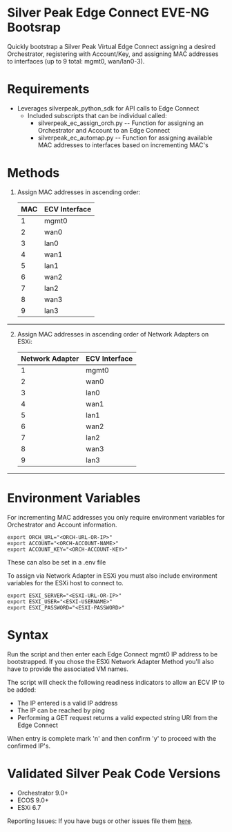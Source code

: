 # Silver Peak Edge Connect EVE-NG Bootsrap
Quickly bootstrap a Silver Peak Virtual Edge Connect assigning a desired Orchestrator, registering with Account/Key, and assigning MAC addresses to interfaces (up to 9 total: mgmt0, wan/lan0-3).

# Requirements
- Leverages silverpeak_python_sdk for API calls to Edge Connect
    - Included subscripts that can be individual called:
        - silverpeak_ec_assign_orch.py -- Function for assigning an Orchestrator and Account to an Edge Connect
        - silverpeak_ec_automap.py -- Function for assigning available MAC addresses to interfaces based on incrementing MAC's

# Methods

1. Assign MAC addresses in ascending order:


    | MAC | ECV Interface |
    | --- | --- |
    | 1 | mgmt0 |
    | 2 | wan0 |
    | 3 | lan0 |
    | 4 | wan1 |
    | 5 | lan1 |
    | 6 | wan2 |
    | 7 | lan2 |
    | 8 | wan3 |
    | 9 | lan3 |
___


2. Assign MAC addresses in ascending order of Network Adapters on ESXi:

    | Network Adapter | ECV Interface |
    | --- | --- |
    | 1 | mgmt0 |
    | 2 | wan0 |
    | 3 | lan0 |
    | 4 | wan1 |
    | 5 | lan1 |
    | 6 | wan2 |
    | 7 | lan2 |
    | 8 | wan3 |
    | 9 | lan3 |
___

# Environment Variables

For incrementing MAC addresses you only require environment variables for Orchestrator and Account information.

```
export ORCH_URL="<ORCH-URL-OR-IP>" 
export ACCOUNT="<ORCH-ACCOUNT-NAME>" 
export ACCOUNT_KEY="<ORCH-ACCOUNT-KEY>" 
```

These can also be set in a .env file

To assign via Network Adapter in ESXi you must also include environment variables for the ESXi host to connect to.

```
export ESXI_SERVER="<ESXI-URL-OR-IP>" 
export ESXI_USER="<ESXI-USERNAME>" 
export ESXI_PASSWORD="<ESXI-PASSWORD>" 
```


# Syntax

Run the script and then enter each Edge Connect mgmt0 IP address to be bootstrapped. If you chose the ESXi Network Adapter Method you'll also have to provide the associated VM names.

The script will check the following readiness indicators to allow an ECV IP to be added:
- The IP entered is a valid IP address
- The IP can be reached by ping
- Performing a GET request returns a valid expected string URI from the Edge Connect

When entry is complete mark 'n' and then confirm 'y' to proceed with the confirmed IP's.


# Validated Silver Peak Code Versions
- Orchestrator 9.0+
- ECOS 9.0+
- ESXi 6.7

Reporting Issues:
If you have bugs or other issues file them [here](issues).
